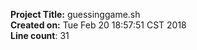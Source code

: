 **Project Title:** guessinggame.sh  
**Created on:** Tue Feb 20 18:57:51 CST 2018 <br/>
**Line count**: 31
